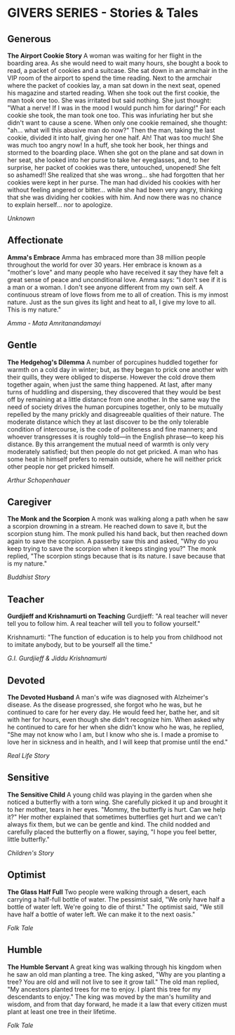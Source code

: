# GIVERS SERIES - Stories & Tales

## Generous
**The Airport Cookie Story**
A woman was waiting for her flight in the boarding area. As she would need to wait many hours, she bought a book to read, a packet of cookies and a suitcase. She sat down in an armchair in the VIP room of the airport to spend the time reading. Next to the armchair where the packet of cookies lay, a man sat down in the next seat, opened his magazine and started reading. When she took out the first cookie, the man took one too. She was irritated but said nothing. She just thought: "What a nerve! If I was in the mood I would punch him for daring!" For each cookie she took, the man took one too. This was infuriating her but she didn't want to cause a scene. When only one cookie remained, she thought: "ah... what will this abusive man do now?" Then the man, taking the last cookie, divided it into half, giving her one half. Ah! That was too much! She was much too angry now! In a huff, she took her book, her things and stormed to the boarding place. When she got on the plane and sat down in her seat, she looked into her purse to take her eyeglasses, and, to her surprise, her packet of cookies was there, untouched, unopened! She felt so ashamed!! She realized that she was wrong... she had forgotten that her cookies were kept in her purse. The man had divided his cookies with her without feeling angered or bitter... while she had been very angry, thinking that she was dividing her cookies with him. And now there was no chance to explain herself... nor to apologize.

*Unknown*

## Affectionate
**Amma's Embrace**
Amma has embraced more than 38 million people throughout the world for over 30 years. Her embrace is known as a "mother's love" and many people who have received it say they have felt a great sense of peace and unconditional love. Amma says: "I don't see if it is a man or a woman. I don't see anyone different from my own self. A continuous stream of love flows from me to all of creation. This is my inmost nature. Just as the sun gives its light and heat to all, I give my love to all. This is my nature."

*Amma - Mata Amritanandamayi*

## Gentle
**The Hedgehog's Dilemma**
A number of porcupines huddled together for warmth on a cold day in winter; but, as they began to prick one another with their quills, they were obliged to disperse. However the cold drove them together again, when just the same thing happened. At last, after many turns of huddling and dispersing, they discovered that they would be best off by remaining at a little distance from one another. In the same way the need of society drives the human porcupines together, only to be mutually repelled by the many prickly and disagreeable qualities of their nature. The moderate distance which they at last discover to be the only tolerable condition of intercourse, is the code of politeness and fine manners; and whoever transgresses it is roughly told—in the English phrase—to keep his distance. By this arrangement the mutual need of warmth is only very moderately satisfied; but then people do not get pricked. A man who has some heat in himself prefers to remain outside, where he will neither prick other people nor get pricked himself.

*Arthur Schopenhauer*

## Caregiver
**The Monk and the Scorpion**
A monk was walking along a path when he saw a scorpion drowning in a stream. He reached down to save it, but the scorpion stung him. The monk pulled his hand back, but then reached down again to save the scorpion. A passerby saw this and asked, "Why do you keep trying to save the scorpion when it keeps stinging you?" The monk replied, "The scorpion stings because that is its nature. I save because that is my nature."

*Buddhist Story*

## Teacher
**Gurdjieff and Krishnamurti on Teaching**
Gurdjieff: "A real teacher will never tell you to follow him. A real teacher will tell you to follow yourself."

Krishnamurti: "The function of education is to help you from childhood not to imitate anybody, but to be yourself all the time."

*G.I. Gurdjieff & Jiddu Krishnamurti*

## Devoted
**The Devoted Husband**
A man's wife was diagnosed with Alzheimer's disease. As the disease progressed, she forgot who he was, but he continued to care for her every day. He would feed her, bathe her, and sit with her for hours, even though she didn't recognize him. When asked why he continued to care for her when she didn't know who he was, he replied, "She may not know who I am, but I know who she is. I made a promise to love her in sickness and in health, and I will keep that promise until the end."

*Real Life Story*

## Sensitive
**The Sensitive Child**
A young child was playing in the garden when she noticed a butterfly with a torn wing. She carefully picked it up and brought it to her mother, tears in her eyes. "Mommy, the butterfly is hurt. Can we help it?" Her mother explained that sometimes butterflies get hurt and we can't always fix them, but we can be gentle and kind. The child nodded and carefully placed the butterfly on a flower, saying, "I hope you feel better, little butterfly."

*Children's Story*

## Optimist
**The Glass Half Full**
Two people were walking through a desert, each carrying a half-full bottle of water. The pessimist said, "We only have half a bottle of water left. We're going to die of thirst." The optimist said, "We still have half a bottle of water left. We can make it to the next oasis."

*Folk Tale*

## Humble
**The Humble Servant**
A great king was walking through his kingdom when he saw an old man planting a tree. The king asked, "Why are you planting a tree? You are old and will not live to see it grow tall." The old man replied, "My ancestors planted trees for me to enjoy. I plant this tree for my descendants to enjoy." The king was moved by the man's humility and wisdom, and from that day forward, he made it a law that every citizen must plant at least one tree in their lifetime.

*Folk Tale*
